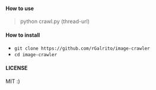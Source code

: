 #### How to use

> python crawl.py (thread-url)


#### How to install
- `git clone https://github.com/rGalrito/image-crawler`
- `cd image-crawler`

#### LICENSE
MIT :)
